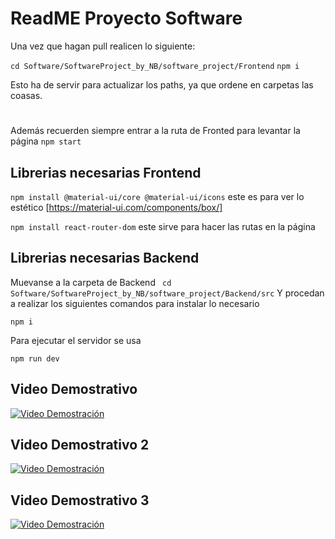 # ReadME Proyecto Software
Una vez que hagan pull realicen lo siguiente:

`` cd Software/SoftwareProject_by_NB/software_project/Frontend ``
`` npm i ``

Esto ha de servir para actualizar los paths, ya que ordene en carpetas las coasas.

#

Además recuerden siempre entrar a la ruta de Fronted para levantar la página
`npm start`

## Librerias necesarias Frontend ##
``npm install @material-ui/core @material-ui/icons`` este es para ver lo estético [https://material-ui.com/components/box/]

``npm install react-router-dom`` este sirve para hacer las rutas en la página


## Librerias necesarias Backend ##
Muevanse a la carpeta de Backend
`` cd Software/SoftwareProject_by_NB/software_project/Backend/src``
Y procedan a realizar los siguientes comandos para instalar lo necesario

```
npm i

```
Para ejecutar el servidor se usa
```
npm run dev
```

## Video Demostrativo
[![Video Demostración](https://i.imgur.com/PasdeVz.png)](https://youtu.be/hUJVePw60f8)

## Video Demostrativo 2
[![Video Demostración](https://i.imgur.com/OVHneCL.png)](https://youtu.be/bUUN5HRd3X8)

## Video Demostrativo 3
[![Video Demostración](https://i.imgur.com/7jMYYPm.png)](https://youtu.be/Qw3UvUJGwz8)
